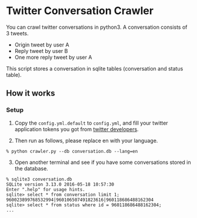 # Twitter Conversation Crawler
You can crawl twitter conversations in python3. A conversation consists of 3 tweets.
- Origin tweet by user A
- Reply tweet by user B
- One more reply tweet by user A

This script stores a conversation in sqlite tables (conversation and status table).

## How it works
### Setup

1. Copy the `config.yml.default` to `config.yml`, and fill your twitter application tokens you got from [twitter developers](https://apps.twitter.com/).


2. Then run as follows, please replace en with your language. 
````
% python crawler.py --db conversation.db --lang=en
````

3. Open another terminal and see if you have some conversations stored in the database.
````
% sqlite3 conversation.db
SQLite version 3.13.0 2016-05-18 10:57:30
Enter ".help" for usage hints.
sqlite> select * from conversation limit 1;
960023899768532994|960106507491823616|960118686488162304
sqlite> select * from status where id = 960118686488162304;
...
````
